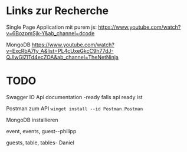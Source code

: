 # Links zur Recherche

Single Page Application mit purem js: https://www.youtube.com/watch?v=6BozpmSjk-Y&ab_channel=dcode

MongoDB https://www.youtube.com/watch?v=ExcRbA7fy_A&list=PL4cUxeGkcC9h77dJ-QJlwGlZlTd4ecZOA&ab_channel=TheNetNinja

# TODO
Swagger IO Api documentation -ready falls api ready ist  

Postman zum API `winget install --id Postman.Postman`

MongoDB installieren 

event, events, guest--philipp

guests, table, tables- Daniel

